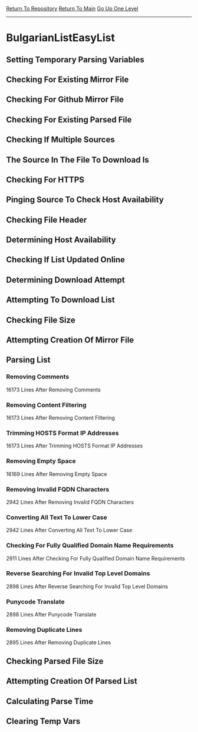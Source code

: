 [Return To Repository](https://github.com/deathbybandaid/piholeparser/)
[Return To Main](https://github.com/deathbybandaid/piholeparser/blob/master/RecentRunLogs/Mainlog.md)
[Go Up One Level](https://github.com/deathbybandaid/piholeparser/blob/master/RecentRunLogs/TopLevelScripts/30-Processing-External-Blacklists.md)
____________________________________
# BulgarianListEasyList
## Setting Temporary Parsing Variables
## Checking For Existing Mirror File
## Checking For Github Mirror File
## Checking For Existing Parsed File
## Checking If Multiple Sources
## The Source In The File To Download Is
## Checking For HTTPS
## Pinging Source To Check Host Availability
## Checking File Header
## Determining Host Availability
## Checking If List Updated Online
## Determining Download Attempt
## Attempting To Download List
## Checking File Size
## Attempting Creation Of Mirror File
## Parsing List
### Removing Comments
16173 Lines After Removing Comments
### Removing Content Filtering
16173 Lines After Removing Content Filtering
### Trimming HOSTS Format IP Addresses
16173 Lines After Trimming HOSTS Format IP Addresses
### Removing Empty Space
16169 Lines After Removing Empty Space
### Removing Invalid FQDN Characters
2942 Lines After Removing Invalid FQDN Characters
### Converting All Text To Lower Case
2942 Lines After Converting All Text To Lower Case
### Checking For Fully Qualified Domain Name Requirements
2911 Lines After Checking For Fully Qualified Domain Name Requirements
### Reverse Searching For Invalid Top Level Domains
2898 Lines After Reverse Searching For Invalid Top Level Domains
### Punycode Translate
2898 Lines After Punycode Translate
### Removing Duplicate Lines
2895 Lines After Removing Duplicate Lines
## Checking Parsed File Size
## Attempting Creation Of Parsed List
## Calculating Parse Time
## Clearing Temp Vars
